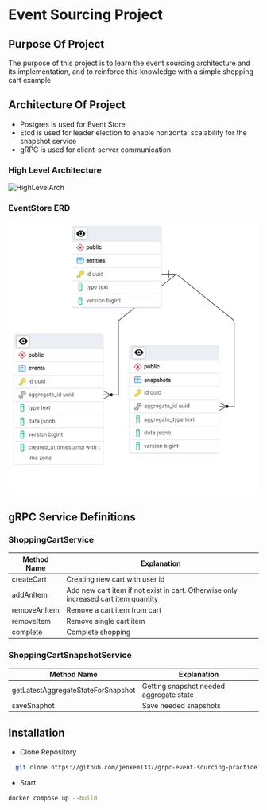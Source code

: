 # Event Sourcing Project

## Purpose Of Project
The purpose of this project is to learn the event sourcing architecture and its implementation, and to reinforce this knowledge with a simple shopping cart example

## Architecture Of Project
  * Postgres is used for Event Store
  * Etcd is used for leader election to enable horizontal scalability for the snapshot service
  * gRPC is used for client-server communication
  ### High Level Architecture
  ![HighLevelArch](https://github.com/jenkem1337/grpc-event-sourcing-practice/blob/master/src/main/resources/Ads%C4%B1z-2025-03-01-1347.png)
  
  ### EventStore ERD
  ![ERD](https://github.com/jenkem1337/grpc-event-sourcing-practice/blob/master/src/main/resources/event-store-erd.png)

## gRPC Service Definitions
  ### ShoppingCartService
  | Method Name | Explanation |
  | ------------|-------------|
  | createCart  | Creating new cart with user id|
  | addAnItem   | Add new cart item if not exist in cart. Otherwise only increased cart item quantity|
  | removeAnItem| Remove a cart item from cart|
  | removeItem  | Remove single cart item|
  | complete    | Complete shopping |
  ### ShoppingCartSnapshotService
  | Method Name | Explanation |
  | ------------|-------------|
  | getLatestAggregateStateForSnapshot | Getting snapshot needed aggregate state|
  | saveSnaphot| Save needed snapshots|

## Installation
* Clone Repository
```bash
  git clone https://github.com/jenkem1337/grpc-event-sourcing-practice.git
```
* Start
```bash
docker compose up --build
```
